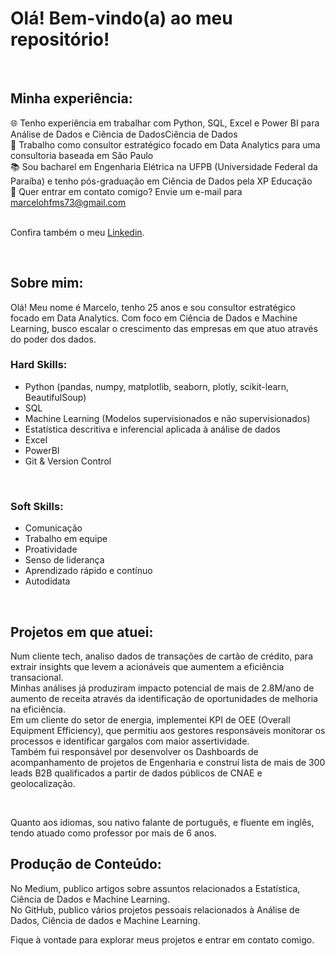 # Olá! Bem-vindo(a) ao meu repositório!

<br>

## Minha experiência:

🌐 Tenho experiência em trabalhar com Python, SQL, Excel e Power BI para Análise de Dados e Ciência de DadosCiência de Dados<br>
🎲 Trabalho como consultor estratégico focado em Data Analytics para uma consultoria baseada em São Paulo <br>
📚 Sou bacharel em Engenharia Elétrica na UFPB (Universidade Federal da Paraíba) e tenho pós-graduação em Ciência de Dados pela XP Educação <br>
📧 Quer entrar em contato comigo? Envie um e-mail para marcelohfms73@gmail.com <br>
<br>

Confira também o meu [Linkedin](https://www.linkedin.com/in/marcelo-hfms/).

<br>

## Sobre mim:

Olá! Meu nome é Marcelo, tenho 25 anos e sou consultor estratégico focado em Data Analytics. Com foco em Ciência de Dados e Machine Learning, busco escalar o crescimento das empresas em que atuo através do poder dos dados.<br>

### Hard Skills:

* Python (pandas, numpy, matplotlib, seaborn, plotly, scikit-learn, BeautifulSoup)
* SQL
* Machine Learning (Modelos supervisionados e não supervisionados)
* Estatística descritiva e inferencial aplicada à análise de dados
* Excel
* PowerBI
* Git & Version Control
<br>

### Soft Skills:

* Comunicação
* Trabalho em equipe
* Proatividade
* Senso de liderança
* Aprendizado rápido e contínuo
* Autodidata
<br>

## Projetos em que atuei:

Num cliente tech, analiso dados de transações de cartão de crédito, para extrair insights que levem a acionáveis que aumentem a eficiência transacional. <br>
Minhas análises já produziram impacto potencial de mais de 2.8M/ano de aumento de receita através da identificação de oportunidades de melhoria na eficiência. <br>
Em um cliente do setor de energia, implementei KPI de OEE (Overall Equipment Efficiency), que permitiu aos gestores responsáveis monitorar os processos e identificar gargalos com maior assertividade. <br>
Também fui responsável por desenvolver os Dashboards de acompanhamento de projetos de Engenharia e construí lista de mais de 300 leads B2B qualificados a partir de dados públicos de CNAE e geolocalização.
<br>

<br>

Quanto aos idiomas, sou nativo falante de português, e fluente em inglês, tendo atuado como professor por mais de 6 anos.

## Produção de Conteúdo:
No Medium, publico artigos sobre assuntos relacionados a Estatística, Ciência de Dados e Machine Learning. <br>
No GitHub, publico vários projetos pessoais relacionados à Análise de Dados, Ciência de dados e Machine Learning.
<br>

Fique à vontade para explorar meus projetos e entrar em contato comigo.
